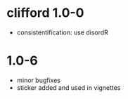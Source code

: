 # clifford 1.0-0

- consistentification: use disordR

# 1.0-6

- minor bugfixes
- sticker added and used in vignettes
